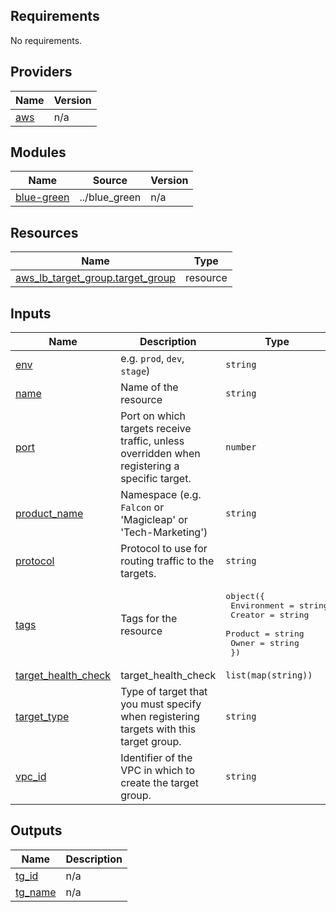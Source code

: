 <!-- BEGIN_TF_DOCS -->
## Requirements

No requirements.

## Providers

| Name | Version |
|------|---------|
| <a name="provider_aws"></a> [aws](#provider\_aws) | n/a |

## Modules

| Name | Source | Version |
|------|--------|---------|
| <a name="module_blue-green"></a> [blue-green](#module\_blue-green) | ../blue_green | n/a |

## Resources

| Name | Type |
|------|------|
| [aws_lb_target_group.target_group](https://registry.terraform.io/providers/hashicorp/aws/latest/docs/resources/lb_target_group) | resource |

## Inputs

| Name | Description | Type | Default | Required |
|------|-------------|------|---------|:--------:|
| <a name="input_env"></a> [env](#input\_env) | e.g. `prod`, `dev`, `stage`) | `string` | n/a | yes |
| <a name="input_name"></a> [name](#input\_name) | Name of the resource | `string` | n/a | yes |
| <a name="input_port"></a> [port](#input\_port) | Port on which targets receive traffic, unless overridden when registering a specific target. | `number` | n/a | yes |
| <a name="input_product_name"></a> [product\_name](#input\_product\_name) | Namespace (e.g. `Falcon` or 'Magicleap' or 'Tech-Marketing') | `string` | n/a | yes |
| <a name="input_protocol"></a> [protocol](#input\_protocol) | Protocol to use for routing traffic to the targets. | `string` | n/a | yes |
| <a name="input_tags"></a> [tags](#input\_tags) | Tags for the resource | <pre>object({<br>    Environment = string<br>    Creator = string<br>    Product = string<br>    Owner = string<br>  })</pre> | n/a | yes |
| <a name="input_target_health_check"></a> [target\_health\_check](#input\_target\_health\_check) | target\_health\_check | `list(map(string))` | `[]` | no |
| <a name="input_target_type"></a> [target\_type](#input\_target\_type) | Type of target that you must specify when registering targets with this target group. | `string` | n/a | yes |
| <a name="input_vpc_id"></a> [vpc\_id](#input\_vpc\_id) | Identifier of the VPC in which to create the target group. | `string` | n/a | yes |

## Outputs

| Name | Description |
|------|-------------|
| <a name="output_tg_id"></a> [tg\_id](#output\_tg\_id) | n/a |
| <a name="output_tg_name"></a> [tg\_name](#output\_tg\_name) | n/a |
<!-- END_TF_DOCS -->